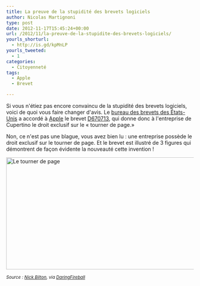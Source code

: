 ```yaml
---
title: La preuve de la stupidité des brevets logiciels
author: Nicolas Martignoni
type: post
date: 2012-11-17T15:45:24+00:00
url: /2012/11/la-preuve-de-la-stupidite-des-brevets-logiciels/
yourls_shorturl:
  - http://is.gd/kpMnLP
yourls_tweeted:
  - 1
categories:
  - Citoyenneté
tags:
  - Apple
  - Brevet

---
```

Si vous n'étiez pas encore convaincu de la stupidité des brevets logiciels, voici de quoi vous faire changer d'avis. Le [bureau des brevets des États-Unis][1] a accordé à [Apple][2] le brevet [D670713][3], qui donne donc à l'entreprise de Cupertino le droit exclusif sur le « tourner de page.»

Non, ce n'est pas une blague, vous avez bien lu : une entreprise possède le droit exclusif sur le tourner de page. Et le brevet est illustré de 3 figures qui démontrent de façon évidente la nouveauté cette invention !

[<img class="size-full wp-image-974 alignnone" title="Tourner-page" src="https://blog.martignoni.net/wp-content/uploads/2012/11/Tourner-page.jpg" alt="Le tourner de page" width="592" height="301" srcset="https://blog.martignoni.net/wp-content/uploads/2012/11/Tourner-page.jpg 592w, https://blog.martignoni.net/wp-content/uploads/2012/11/Tourner-page-300x152.jpg 300w" sizes="(max-width: 592px) 100vw, 592px" />][4]

<small><em>Source : <a href="http://bits.blogs.nytimes.com/2012/11/16/apple-now-owns-the-page-turn">Nick Bilton</a>, via <a href="http://daringfireball.net/linked/2012/11/16/shitty-page-turn-patent">DaringFireball</a></em></small>

 [1]: http://www.uspto.gov/ "United States Patent and Trademark Office"
 [2]: http://apple.com/ "Apple"
 [3]: http://www.uspto.gov/web/patents/patog/week46/OG/html/1384-2/USD0670713-20121113.html "Brevet D670713"
 [4]: https://blog.martignoni.net/wp-content/uploads/2012/11/Tourner-page.jpg

<!--more-->
